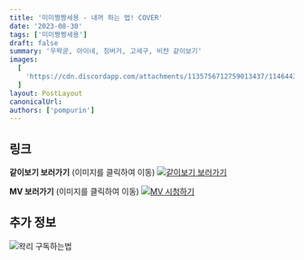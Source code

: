 ```yaml
---
title: '미미짱짱세용 - 내꺼 하는 법! COVER'
date: '2023-08-30'
tags: ['미미짱짱세용']
draft: false
summary: '우왁굳, 아이네, 징버거, 고세구, 비챤 같이보기'
images:
  [
    'https://cdn.discordapp.com/attachments/1135756712759013437/1146443852820004924/P20230814_091834764_9E72CEC3-8674-43E9-A8F1-C356D0BADC00.png',
  ]
layout: PostLayout
canonicalUrl:
authors: ['pompurin']
---
```


## 링크

**같이보기 보러가기** (이미지를 클릭하여 이동)
[![같이보기 보러가기](https://cdn.discordapp.com/attachments/1136601898116464710/1211650793904807976/logo.png?ex=65eef8bc&is=65dc83bc&hm=95dc0e08c1f43025dd60def429896697b3787a9f923593eb50b24e9fb6280361&)](https://cafe.naver.com/steamindiegame/12689629)

**MV 보러가기** (이미지를 클릭하여 이동)
[![MV 시청하기](https://cdn.discordapp.com/attachments/1135756712759013437/1146443852820004924/P20230814_091834764_9E72CEC3-8674-43E9-A8F1-C356D0BADC00.png)](https://cafe.naver.com/steamindiegame/12637052)

## 추가 정보

![왁리 구독하는법](https://cdn.discordapp.com/attachments/1136601898116464710/1202561346370142238/--3-cut.gif?ex=65e99707&is=65d72207&hm=77ccf39e44d1b0ba4bc899cb3220e87d5ce56ff9a25de53263bc132fb9c9d85a&)
